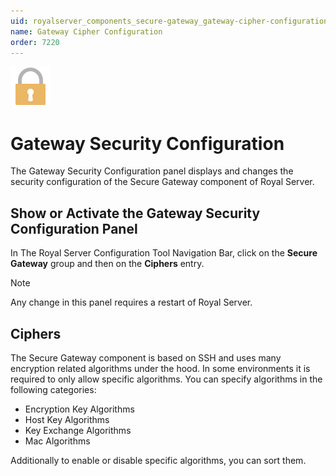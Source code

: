 ```yaml
---
uid: royalserver_components_secure-gateway_gateway-cipher-configuration
name: Gateway Cipher Configuration
order: 7220
---
```


<img src="/r2022/images/RoyalServer/Svg/SVG_Ciphers_32.svg" class="icon-left icon-lg" alt="" />

# Gateway Security Configuration

The Gateway Security Configuration panel displays and changes the security configuration of the Secure Gateway component of Royal Server.

## Show or Activate the Gateway Security Configuration Panel

In The Royal Server Configuration Tool Navigation Bar, click on the **Secure Gateway** group and then on the **Ciphers** entry.

> [!NOTE]
> Any change in this panel requires a restart of Royal Server.

## Ciphers

The Secure Gateway component is based on SSH and uses many encryption related algorithms under the hood. In some environments it is required to only allow specific algorithms. You can specify algorithms in the following categories:

- Encryption Key Algorithms
- Host Key Algorithms
- Key Exchange Algorithms
- Mac Algorithms

Additionally to enable or disable specific algorithms, you can sort them.
